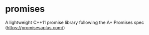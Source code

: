 # promises
A lightweight C++11 promise library following the A+ Promises spec (https://promisesaplus.com/)
